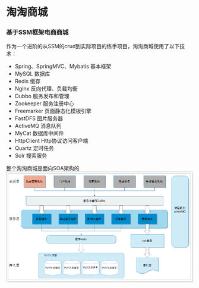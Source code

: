 # 淘淘商城
### 基于SSM框架电商商城

作为一个进阶的从SSM的crud到实际项目的练手项目，淘淘商城使用了以下技术：
- Spring、SpringMVC、Mybatis   基本框架
- MySQL  数据库
- Redis  缓存
- Nginx  反向代理、负载均衡
- Dubbo  服务发布和管理
- Zookeeper  服务注册中心
- Freemarker  页面静态化模板引擎
- FastDFS   图片服务器
- ActiveMQ   消息队列
- MyCat  数据库中间件
- HttpClient  Http协议访问客户端
- Quartz  定时任务
- Solr  搜索服务

整个淘淘商城是面向SOA架构的
![](taotao-image/images/taotao.png)
